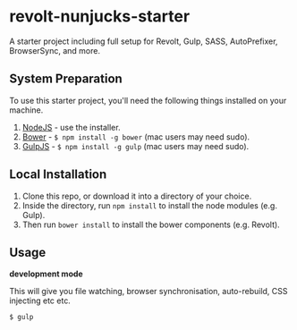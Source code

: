 revolt-nunjucks-starter
=======================

A starter project including full setup for Revolt, Gulp, SASS, AutoPrefixer, BrowserSync, and more.

## System Preparation

To use this starter project, you'll need the following things installed on your machine.

1. [NodeJS](http://nodejs.org) - use the installer.
2. [Bower](http://bower.io) - `$ npm install -g bower` (mac users may need sudo).
3. [GulpJS](https://github.com/gulpjs/gulp) - `$ npm install -g gulp` (mac users may need sudo).

## Local Installation

1. Clone this repo, or download it into a directory of your choice.
2. Inside the directory, run `npm install` to install the node modules (e.g. Gulp).
3. Then run `bower install` to install the bower components (e.g. Revolt).

## Usage

**development mode**

This will give you file watching, browser synchronisation, auto-rebuild, CSS injecting etc etc.

    $ gulp